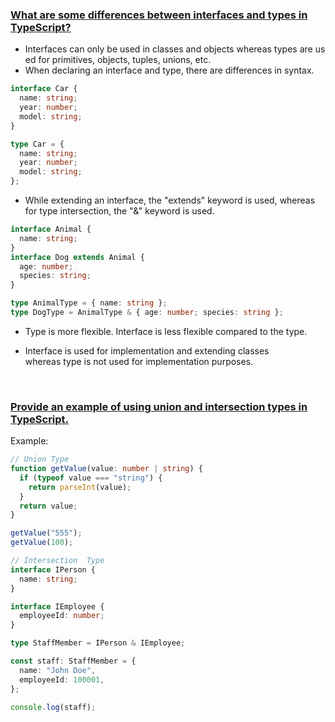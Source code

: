 ### <ins>What are some differences between interfaces and types in TypeScript?</ins>

- Interfaces can only be used in classes and objects whereas types are used for primitives, objects, tuples, unions, etc.
- When declaring an interface and type, there are differences in syntax.

```typescript
interface Car {
  name: string;
  year: number;
  model: string;
}

type Car = {
  name: string;
  year: number;
  model: string;
};
```

- While extending an interface, the "extends" keyword is used, whereas for type intersection, the "&" keyword is used.

```typescript
interface Animal {
  name: string;
}
interface Dog extends Animal {
  age: number;
  species: string;
}
```

```typescript
type AnimalType = { name: string };
type DogType = AnimalType & { age: number; species: string };
```

- Type is more flexible. Interface is less flexible compared to the type.

- Interface is used for implementation and extending classes whereas type is not used for implementation purposes.

<br>

### <ins>Provide an example of using union and intersection types in TypeScript.</ins>

Example:

```typescript
// Union Type
function getValue(value: number | string) {
  if (typeof value === "string") {
    return parseInt(value);
  }
  return value;
}

getValue("555");
getValue(100);
```

```typescript
// Intersection  Type
interface IPerson {
  name: string;
}

interface IEmployee {
  employeeId: number;
}

type StaffMember = IPerson & IEmployee;

const staff: StaffMember = {
  name: "John Doe",
  employeeId: 100001,
};

console.log(staff);
```